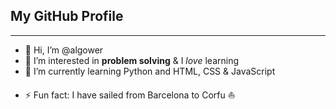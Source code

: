 ## My GitHub Profile
***

- 👋 Hi, I’m @algower
- 👀 I’m interested in **problem solving** & I *love* learning
- 🌱 I’m currently learning Python and HTML, CSS & JavaScript
<!--- - 💞️ I’m looking to collaborate on ...
- 📫 How to reach me ...
- 😄 Pronouns: ... --->
- ⚡ Fun fact: I have sailed from Barcelona to Corfu :boat:

<!---
algower/algower is a ✨ special ✨ repository because its `README.md` (this file) appears on your GitHub profile.
You can click the Preview link to take a look at your changes.
--->
